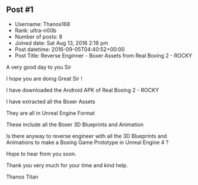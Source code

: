 ## Post #1
- Username: Thanos168
- Rank: ultra-n00b
- Number of posts: 8
- Joined date: Sat Aug 13, 2016 2:18 pm
- Post datetime: 2016-09-05T04:40:52+00:00
- Post Title: Reverse Enginner - Boxer Assets from Real Boxing 2 - ROCKY

A very good day to you Sir 

I hope you are doing Great Sir !

I have downloaded the Android APK of Real Boxing 2 - ROCKY

I have extracted all the Boxer Assets 

They are all in Unreal Engine Format

These include all the Boxer 3D Blueprints and Animation 

Is there anyway to reverse engineer with all the 3D Blueprints and Animations to make a Boxing Game Prototype in Unreal Engine 4 ?

Hope to hear from you soon.

Thank you very much for your time and kind help.

Thanos Titan
